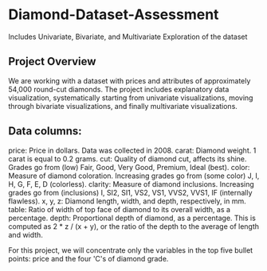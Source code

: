 # Diamond-Dataset-Assessment
Includes Univariate, Bivariate, and Multivariate Exploration of the dataset

## Project Overview
We are working with a dataset with prices and attributes of approximately 54,000 round-cut diamonds. 
The project includes explanatory data visualization, systematically starting from univariate visualizations, 
moving through bivariate visualizations, and finally multivariate visualizations. 

## Data columns:
price: Price in dollars. Data was collected in 2008.
carat: Diamond weight. 1 carat is equal to 0.2 grams.
cut: Quality of diamond cut, affects its shine. Grades go from (low) Fair, Good, Very Good, Premium, Ideal (best).
color: Measure of diamond coloration. Increasing grades go from (some color) J, I, H, G, F, E, D (colorless).
clarity: Measure of diamond inclusions. Increasing grades go from (inclusions) I, SI2, SI1, VS2, VS1, VVS2, VVS1, IF (internally flawless).
x, y, z: Diamond length, width, and depth, respectively, in mm.
table: Ratio of width of top face of diamond to its overall width, as a percentage.
depth: Proportional depth of diamond, as a percentage. This is computed as 2 * z / (x + y), or the ratio of the depth to the average of length and width.

For this project, we will concentrate only the variables in the top five bullet points: 
price and the four 'C's of diamond grade.

